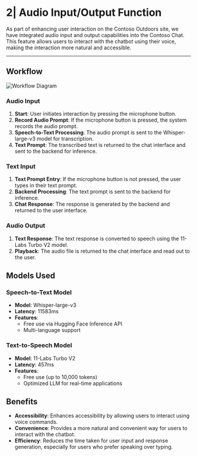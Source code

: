 # 2| Audio Input/Output Function

As part of enhancing user interaction on the Contoso Outdoors site, we have integrated audio input and output capabilities into the Contoso Chat. This feature allows users to interact with the chatbot using their voice, making the interaction more natural and accessible.

---

## Workflow

![Workflow Diagram](https://microsoft-contoso-group-project.github.io/website/img/audio_workflow.png)

### Audio Input

1. **Start**: User initiates interaction by pressing the microphone button.
2. **Record Audio Prompt**: If the microphone button is pressed, the system records the audio prompt.
3. **Speech-to-Text Processing**: The audio prompt is sent to the Whisper-large-v3 model for transcription.
4. **Text Prompt**: The transcribed text is returned to the chat interface and sent to the backend for inference.

### Text Input

1. **Text Prompt Entry**: If the microphone button is not pressed, the user types in their text prompt.
2. **Backend Processing**: The text prompt is sent to the backend for inference.
3. **Chat Response**: The response is generated by the backend and returned to the user interface.

### Audio Output

1. **Text Response**: The text response is converted to speech using the 11-Labs Turbo V2 model.
2. **Playback**: The audio file is returned to the chat interface and read out to the user.


## Models Used

### Speech-to-Text Model
- **Model**: Whisper-large-v3
- **Latency**: 11583ms
- **Features**:
  - Free use via Hugging Face Inference API
  - Multi-language support

### Text-to-Speech Model
- **Model**: 11-Labs Turbo V2
- **Latency**: 457ms
- **Features**:
  - Free use (up to 10,000 tokens)
  - Optimized LLM for real-time applications

## Benefits

- **Accessibility**: Enhances accessibility by allowing users to interact using voice commands.
- **Convenience**: Provides a more natural and convenient way for users to interact with the chatbot.
- **Efficiency**: Reduces the time taken for user input and response generation, especially for users who prefer speaking over typing.

